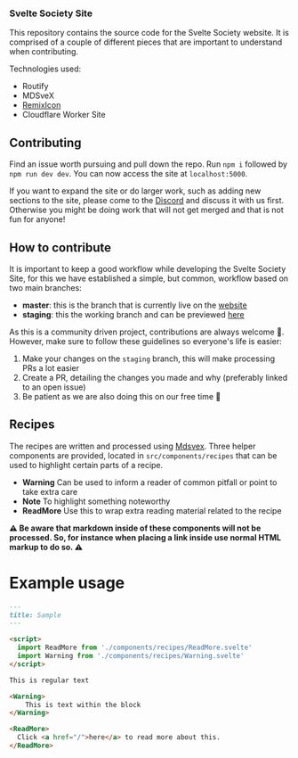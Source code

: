 ### Svelte Society Site

This repository contains the source code for the Svelte Society website. It is comprised of a couple of different pieces that are important to understand when contributing.

Technologies used:
* Routify
* MDSveX
* [RemixIcon](https://icones.js.org/collection/ri)
* Cloudflare Worker Site

## Contributing

Find an issue worth pursuing and pull down the repo. Run `npm i` followed by `npm run dev dev`. You can now access the site at `localhost:5000`.

If you want to expand the site or do larger work, such as adding new sections to the site, please come to the [Discord](https://discord.gg/JcvNM8p) and discuss it with us first. Otherwise you might be doing work that will not get merged and that is not fun for anyone!
## How to contribute

It is important to keep a good workflow while developing the Svelte Society Site, for this we have established a simple, but common, workflow based on two main branches:

- **master**: this is the branch that is currently live on the [website](https://sveltesociety.dev)
- **staging**: this the working branch and can be previewed [here](https://staging.sveltesociety.dev)

As this is a community driven project, contributions are always welcome :100:. However, make sure to follow these guidelines so everyone's life is easier:

1) Make your changes on the `staging` branch, this will make processing PRs a lot easier
2) Create a PR, detailing the changes you made and why (preferably linked to an open issue)
3) Be patient as we are also doing this on our free time :slightly_smiling_face:
## Recipes

The recipes are written and processed using [Mdsvex](https://mdsvex.com/). Three helper components are provided, located in `src/components/recipes` that can be used to highlight certain parts of a recipe.

- **Warning** Can be used to inform a reader of common pitfall or point to take extra care
- **Note** To highlight something noteworthy
- **ReadMore** Use this to wrap extra reading material related to the recipe

**⚠️ Be aware that markdown inside of these components will not be processed. So, for instance when placing a link inside use normal HTML markup to do so. ⚠️**

# Example usage

```md
---
title: Sample
---

<script>
  import ReadMore from './components/recipes/ReadMore.svelte'
  import Warning from './components/recipes/Warning.svelte'
</script>

This is regular text

<Warning>
    This is text within the block
</Warning>

<ReadMore>
  Click <a href="/">here</a> to read more about this.
</ReadMore>
```
